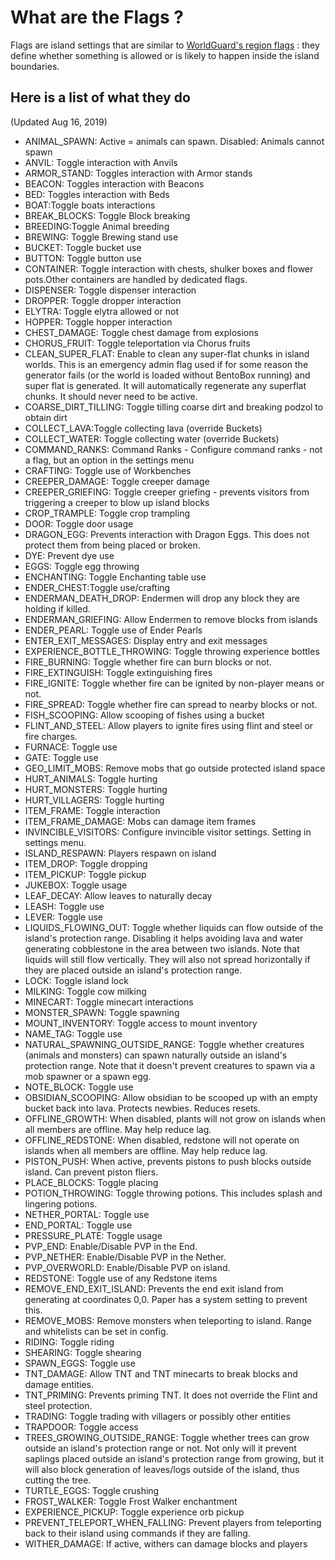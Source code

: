 # What are the Flags ?

Flags are island settings that are similar to [WorldGuard's region flags](https://worldguard.enginehub.org/en/latest/regions/flags/) : they define whether something is allowed or is likely to happen inside the island boundaries.

## Here is a list of what they do
(Updated Aug 16, 2019)

* ANIMAL_SPAWN: Active = animals can spawn. Disabled: Animals cannot spawn
* ANVIL: Toggle interaction with Anvils
* ARMOR_STAND: Toggles interaction with Armor stands
* BEACON: Toggles interaction with Beacons
* BED: Toggles interaction with Beds
* BOAT:Toggle boats interactions
* BREAK_BLOCKS: Toggle Block breaking
* BREEDING:Toggle Animal breeding
* BREWING: Toggle Brewing stand use
* BUCKET: Toggle bucket use
* BUTTON: Toggle button use
* CONTAINER: Toggle interaction with chests, shulker boxes and flower pots.Other containers are handled by dedicated flags.
* DISPENSER: Toggle dispenser interaction
* DROPPER: Toggle dropper interaction
* ELYTRA: Toggle elytra allowed or not
* HOPPER: Toggle hopper interaction
* CHEST_DAMAGE: Toggle chest damage from explosions
* CHORUS_FRUIT: Toggle teleportation via Chorus fruits
* CLEAN_SUPER_FLAT: Enable to clean any super-flat chunks in island worlds. This is an emergency admin flag used if for some reason the generator fails (or the world is loaded without BentoBox running) and super flat is generated. It will automatically regenerate any superflat chunks. It should never need to be active.
* COARSE_DIRT_TILLING: Toggle tilling coarse dirt and breaking podzol to obtain dirt
* COLLECT_LAVA:Toggle collecting lava (override Buckets)
* COLLECT_WATER: Toggle collecting water (override Buckets)
* COMMAND_RANKS: Command Ranks - Configure command ranks - not a flag, but an option in the settings menu
* CRAFTING: Toggle use of Workbenches
* CREEPER_DAMAGE: Toggle creeper damage
* CREEPER_GRIEFING: Toggle creeper griefing - prevents visitors from triggering a creeper to blow up island blocks
* CROP_TRAMPLE: Toggle crop trampling
* DOOR: Toggle door usage
* DRAGON_EGG: Prevents interaction with Dragon Eggs. This does not protect them from being placed or broken.
* DYE: Prevent dye use
* EGGS: Toggle egg throwing
* ENCHANTING: Toggle Enchanting table use
* ENDER_CHEST:Toggle use/crafting
* ENDERMAN_DEATH_DROP: Endermen will drop any block they are holding if killed.
* ENDERMAN_GRIEFING: Allow Endermen to remove blocks from islands
* ENDER_PEARL: Toggle use of Ender Pearls
* ENTER_EXIT_MESSAGES: Display entry and exit messages
* EXPERIENCE_BOTTLE_THROWING: Toggle throwing experience bottles
* FIRE_BURNING: Toggle whether fire can burn blocks or not.
* FIRE_EXTINGUISH: Toggle extinguishing fires
* FIRE_IGNITE: Toggle whether fire can be ignited by non-player means or not.
* FIRE_SPREAD: Toggle whether fire can spread to nearby blocks or not.
* FISH_SCOOPING: Allow scooping of fishes using a bucket
* FLINT_AND_STEEL: Allow players to ignite fires using flint and steel or fire charges.
* FURNACE: Toggle use
* GATE: Toggle use
* GEO_LIMIT_MOBS: Remove mobs that go outside protected island space
* HURT_ANIMALS: Toggle hurting
* HURT_MONSTERS: Toggle hurting
* HURT_VILLAGERS: Toggle hurting
* ITEM_FRAME: Toggle interaction
* ITEM_FRAME_DAMAGE: Mobs can damage item frames
* INVINCIBLE_VISITORS: Configure invincible visitor settings. Setting in settings menu.
* ISLAND_RESPAWN: Players respawn on island
* ITEM_DROP: Toggle dropping
* ITEM_PICKUP: Toggle pickup
* JUKEBOX: Toggle usage
* LEAF_DECAY: Allow leaves to naturally decay
* LEASH: Toggle use
* LEVER: Toggle use
* LIQUIDS_FLOWING_OUT: Toggle whether liquids can flow outside of the island's protection range. Disabling it helps avoiding lava and water generating cobblestone in the area between two islands. Note that liquids will still flow vertically. They will also not spread horizontally if they are placed outside an island's protection range.
* LOCK: Toggle island lock
* MILKING: Toggle cow milking
* MINECART: Toggle minecart interactions
* MONSTER_SPAWN: Toggle spawning
* MOUNT_INVENTORY: Toggle access to mount inventory
* NAME_TAG: Toggle use
* NATURAL_SPAWNING_OUTSIDE_RANGE: Toggle whether creatures (animals and monsters) can spawn naturally outside an island's protection range. Note that it doesn't prevent creatures to spawn via a mob spawner or a spawn egg.
* NOTE_BLOCK: Toggle use
* OBSIDIAN_SCOOPING: Allow obsidian to be scooped up with an empty bucket back into lava. Protects newbies. Reduces resets.
* OFFLINE_GROWTH: When disabled, plants will not grow on islands when all members are offline. May help reduce lag.
* OFFLINE_REDSTONE: When disabled, redstone will not operate on islands when all members are offline. May help reduce lag.
* PISTON_PUSH: When active, prevents pistons to push blocks outside island. Can prevent piston fliers.
* PLACE_BLOCKS: Toggle placing
* POTION_THROWING: Toggle throwing potions. This includes splash and lingering potions.
* NETHER_PORTAL: Toggle use
* END_PORTAL: Toggle use
* PRESSURE_PLATE: Toggle usage
* PVP_END: Enable/Disable PVP in the End.
* PVP_NETHER: Enable/Disable PVP in the Nether.
* PVP_OVERWORLD: Enable/Disable PVP on island.
* REDSTONE: Toggle use of any Redstone items
* REMOVE_END_EXIT_ISLAND: Prevents the end exit island from generating at coordinates 0,0. Paper has a system setting to prevent this.
* REMOVE_MOBS: Remove monsters when teleporting to island. Range and whitelists can be set in config.
* RIDING: Toggle riding
* SHEARING: Toggle shearing
* SPAWN_EGGS: Toggle use
* TNT_DAMAGE: Allow TNT and TNT minecarts to break blocks and damage entities.
* TNT_PRIMING: Prevents priming TNT. It does not override the Flint and steel protection.
* TRADING: Toggle trading with villagers or possibly other entities
* TRAPDOOR: Toggle access
* TREES_GROWING_OUTSIDE_RANGE: Toggle whether trees can grow outside an island's protection range or not. Not only will it prevent saplings placed outside an island's protection range from growing, but it will also block generation of leaves/logs outside of the island, thus cutting the tree.
* TURTLE_EGGS: Toggle crushing
* FROST_WALKER: Toggle Frost Walker enchantment
* EXPERIENCE_PICKUP: Toggle experience orb pickup
* PREVENT_TELEPORT_WHEN_FALLING: Prevent players from teleporting back to their island using commands if they are falling.
* WITHER_DAMAGE: If active, withers can damage blocks and players